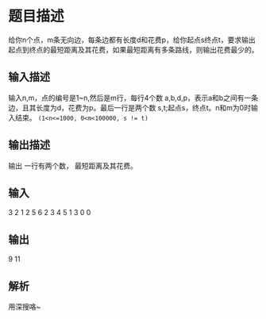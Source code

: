 # 题目描述

给你n个点，m条无向边，每条边都有长度d和花费p，给你起点s终点t，要求输出起点到终点的最短距离及其花费，如果最短距离有多条路线，则输出花费最少的。

## 输入描述

输入n,m，点的编号是1~n,然后是m行，每行4个数 a,b,d,p，表示a和b之间有一条边，且其长度为d，花费为p。最后一行是两个数 s,t;起点s，终点t。n和m为0时输入结束。 `(1<n<=1000, 0<m<100000, s != t)`

## 输出描述

输出 一行有两个数， 最短距离及其花费。

## 输入

3 2
1 2 5 6
2 3 4 5
1 3
0 0

## 输出

9 11

## 解析

用深搜咯~
